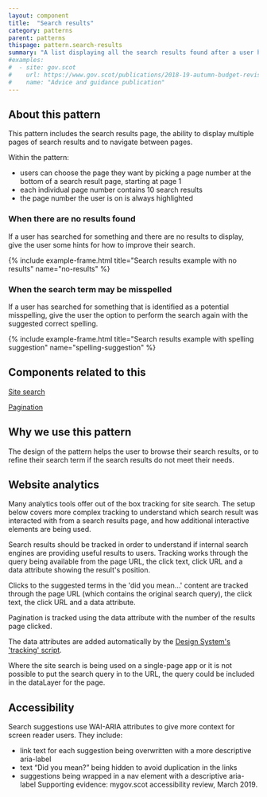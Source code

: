 ```yaml
---
layout: component
title:  "Search results"
category: patterns
parent: patterns
thispage: pattern.search-results
summary: "A list displaying all the search results found after a user has made a search."
#examples:
#  - site: gov.scot
#    url: https://www.gov.scot/publications/2018-19-autumn-budget-revision-supporting-document/
#    name: "Advice and guidance publication"
---
```


## About this pattern

This pattern includes the search results page, the ability to display multiple pages of search results and to navigate between pages.

Within the pattern:

- users can choose the page they want by picking a page number at the bottom of a search result page, starting at page 1
- each individual page number contains 10 search results
- the page number the user is on is always highlighted

### When there are no results found

If a user has searched for something and there are no results to display, give the user some hints for how to improve their search.

{% include example-frame.html title="Search results example with no results" name="no-results" %}

### When the search term may be misspelled

If a user has searched for something that is identified as a potential misspelling, give the user the option to perform the search again with the suggested correct spelling.

{% include example-frame.html title="Search results example with spelling suggestion" name="spelling-suggestion" %}

## Components related to this

[Site search](/components/site-search/)

[Pagination](/components/pagination/)

## Why we use this pattern

The design of the pattern helps the user to browse their search results, or to refine their search term if the search results do not meet their needs.

## Website analytics

Many analytics tools offer out of the box tracking for site search. The setup below covers more complex tracking to understand which search result was interacted with from a search results page, and how additional interactive elements are being used.

Search results should be tracked in order to understand if internal search engines are providing useful results to users. Tracking works through the query being available from the page URL, the click text, click URL and a data attribute showing the result's position.

Clicks to the suggested terms in the 'did you mean...' content are tracked through the page URL (which contains the original search query), the click text, the click URL and a data attribute.

Pagination is tracked using the data attribute with the number of the results page clicked.

The data attributes are added automatically by the [Design System's 'tracking' script](/get-started/tracking).

<div class="ds_inset-text"><div class="ds_inset-text__text">
Where the site search is being used on a single-page app or it is not possible to put the search query in to the URL, the query could be included in the dataLayer for the page.
</div></div>

## Accessibility

Search suggestions use WAI-ARIA attributes to give more context for screen reader users. They include:  

*  link text for each suggestion being overwritten with a more descriptive aria-label
*  text “Did you mean?” being hidden to avoid duplication in the links
*  suggestions being wrapped in a nav element with a descriptive aria-label
Supporting evidence: mygov.scot accessibility review, March 2019.  
